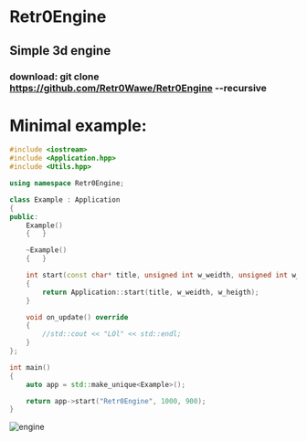 # Retr0Engine
## Simple 3d engine
### download: git clone https://github.com/Retr0Wawe/Retr0Engine --recursive
# Minimal example:
```cpp
#include <iostream>
#include <Application.hpp>
#include <Utils.hpp>

using namespace Retr0Engine;

class Example : Application
{
public:
	Example()
	{	}

	~Example()
	{	}

	int start(const char* title, unsigned int w_weidth, unsigned int w_heigth) override
	{
		return Application::start(title, w_weidth, w_heigth);
	}

	void on_update() override
	{
		//std::cout << "LOl" << std::endl;
	}
};

int main()
{
	auto app = std::make_unique<Example>();

	return app->start("Retr0Engine", 1000, 900);
}
```
![engine](https://user-images.githubusercontent.com/74567717/140999870-7cbde40e-575e-4606-9bc5-45925bc77171.png)

